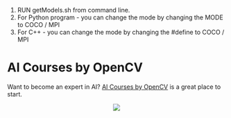 1. RUN getModels.sh from command line.
2. For Python program - you can change the mode by changing the MODE to COCO /
   MPI
3. For C++ - you can change the mode by changing the #define to COCO / MPI

# AI Courses by OpenCV

Want to become an expert in AI?
[AI Courses by OpenCV](https://opencv.org/courses/) is a great place to start.

<a href="https://opencv.org/courses/">
<p align="center"> 
<img src="https://www.learnopencv.com/wp-content/uploads/2020/04/AI-Courses-By-OpenCV-Github.png">
</p>
</a>
